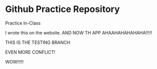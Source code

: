 # Github Practice Repository
 Practice In-Class

I wrote this on the website. AND NOW TH APP AHAAHAHAHAHAHA!!!!!

THIS IS THE TESTING BRANCH

EVEN MORE CONFLICT!

WOW!!!!!